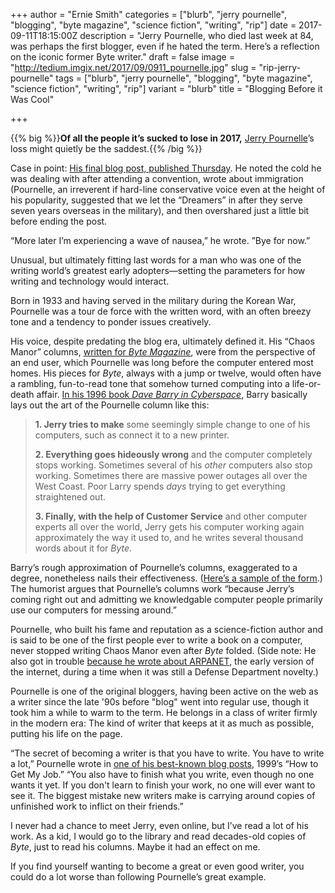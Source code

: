+++
author = "Ernie Smith"
categories = ["blurb", "jerry pournelle", "blogging", "byte magazine", "science fiction", "writing", "rip"]
date = 2017-09-11T18:15:00Z
description = "Jerry Pournelle, who died last week at 84, was perhaps the first blogger, even if he hated the term. Here’s a reflection on the iconic former Byte writer."
draft = false
image = "http://tedium.imgix.net/2017/09/0911_pournelle.jpg"
slug = "rip-jerry-pournelle"
tags = ["blurb", "jerry pournelle", "blogging", "byte magazine", "science fiction", "writing", "rip"]
variant = "blurb"
title = "Blogging Before it Was Cool"

+++

{{% big %}}**Of all the people it’s sucked to lose in 2017,** [Jerry Pournelle](http://www.sfwa.org/2017/09/memoriam-jerry-pournelle/)’s loss might quietly be the saddest.{{% /big %}}

Case in point: [His final blog post, published Thursday](https://www.jerrypournelle.com/chaosmanor/dreamers/). He noted the cold he was dealing with after attending a convention, wrote about immigration (Pournelle, an irreverent if hard-line conservative voice even at the height of his popularity, suggested that we let the “Dreamers” in after they serve seven years overseas in the military), and then overshared just a little bit before ending the post.

“More later I’m experiencing a wave of nausea,” he wrote. ”Bye for now.”

Unusual, but ultimately fitting last words for a man who was one of the writing world’s greatest early adopters—setting the parameters for how writing and technology would interact.

Born in 1933 and having served in the military during the Korean War, Pournelle was a tour de force with the written word, with an often breezy tone and a tendency to ponder issues creatively.

His voice, despite predating the blog era, ultimately defined it. His “Chaos Manor” columns, [written for *Byte Magazine*](https://archive.org/stream/byte-magazine-1985-05/1985_05_BYTE_10-05_Multiprocessing#page/n307/), were from the perspective of an end user, which Pournelle was long before the computer entered most homes. His pieces for *Byte*, always with a jump or twelve, would often have a rambling, fun-to-read tone that somehow turned computing into a life-or-death affair. [In his 1996 book *Dave Barry in Cyberspace*](http://amzn.to/2xoW5G7), Barry basically lays out the art of the Pournelle column like this:

> **1. Jerry tries to make** some seemingly simple change to one of his computers, such as connect it to a new printer. 
> 
> **2. Everything goes hideously wrong** and the computer completely stops working. Sometimes several of his *other* computers also stop working. Sometimes there are massive power outages all over the West Coast. Poor Larry spends *days* trying to get everything straightened out. 
>  
> **3. Finally, with the help of Customer Service** and other computer experts all over the world, Jerry gets his computer working again approximately the way it used to, and he writes several thousand words about it for *Byte*. 

Barry’s rough approximation of Pournelle’s columns, exaggerated to a degree, nonetheless nails their effectiveness. ([Here’s a sample of the form](https://www.jerrypournelle.com/computing/august89.html).) The humorist argues that Pournelle’s columns work “because Jerry’s coming right out and admitting we knowledgable computer people primarily use our computers for messing around.”

Pournelle, who built his fame and reputation as a science-fiction author and is said to be one of the first people ever to write a book on a computer, never stopped writing Chaos Manor even after *Byte* folded. (Side note: He also got in trouble [because he wrote about ARPANET](http://www.bradford-delong.com/2013/07/how-jerry-pournelle-got-kicked-off-the-arpanet.html), the early version of the internet, during a time when it was still a Defense Department novelty.) 

Pournelle is one of the original bloggers, having been active on the web as a writer since the late '90s before "blog" went into regular use, though it took him a while to warm to the term. He belongs in a class of writer firmly in the modern era: The kind of writer that keeps at it as much as possible, putting his life on the page.

“The secret of becoming a writer is that you have to write. You have to write a lot,” Pournelle wrote in [one of his best-known blog posts](https://www.jerrypournelle.com/slowchange/myjob.html), 1999’s “How to Get My Job.” “You also have to finish what you write, even though no one wants it yet. If you don't learn to finish your work, no one will ever want to see it. The biggest mistake new writers make is carrying around copies of unfinished work to inflict on their friends.”

I never had a chance to meet Jerry, even online, but I’ve read a lot of his work. As a kid, I would go to the library and read decades-old copies of *Byte*, just to read his columns. Maybe it had an effect on me.

If you find yourself wanting to become a great or even good writer, you could do a lot worse than following Pournelle’s great example.